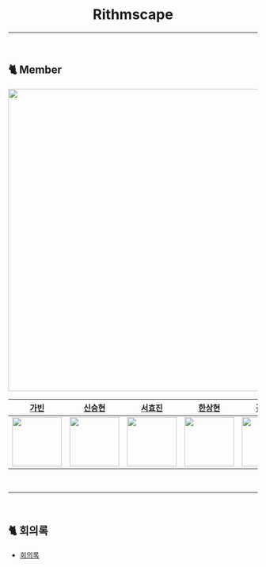 <h1 align="center">  Rithmscape  </h1>

***

<br>

## 🐈 Member
<img width="610px;" src="https://user-images.githubusercontent.com/107696895/207765383-22293d4a-b94d-47f1-906a-e3feea29e82e.png" />

|  [가빈](https://github.com/Bhinney) |  [신승현](https://github.com/Shin-seung-hyun)  |                       [서효진](https://github.com/hyoreal)             |    [한상현](https://github.com/saypart)          |            [김태영](https://github.com/gnidinger)  |
| :----------------------------------------------------: | :----------------------------------------------------: | :----------------------------------------------------: | :----------------------------------------------------: | :----------------------------------------------------: |
| <img src = "https://avatars.githubusercontent.com/u/107696895?v=4" width="100" /> | <img src = "https://avatars.githubusercontent.com/u/59863297?v=4" width="100" /> | <img src ="https://avatars.githubusercontent.com/u/102732425?v=4" width="100" /> | <img src ="https://avatars.githubusercontent.com/u/54827741?v=4" width="100" /> | <img src ="https://avatars.githubusercontent.com/u/13742045?v=4" width="100" /> |

<br>

***

<br>

## 🐈 회의록
- [회의록](https://github.com/Rithmscape/Rithmscape/tree/main/%ED%9A%8C%EC%9D%98%EB%A1%9D)
